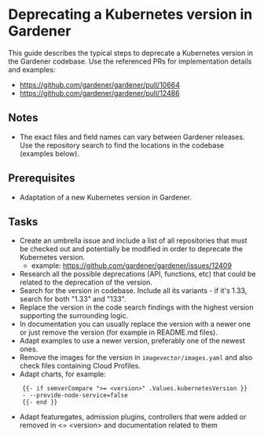 # Deprecating a Kubernetes version in Gardener

This guide describes the typical steps to deprecate a Kubernetes version in the Gardener codebase. Use the referenced PRs for implementation details and examples:
- https://github.com/gardener/gardener/pull/10664
- https://github.com/gardener/gardener/pull/12486

## Notes
- The exact files and field names can vary between Gardener releases. Use the repository search to find the locations in the codebase (examples below).

## Prerequisites
- Adaptation of a new Kubernetes version in Gardener.

## Tasks
- Create an umbrella issue and include a list of all repositories that must be checked out and potentially be modified in order to deprecate the Kubernetes version.
    - example: https://github.com/gardener/gardener/issues/12409
- Research all the possible deprecations (API, functions, etc) that could be related to the deprecation of the version.
- Search for the version in codebase. Include all its variants - if it's 1.33, search for both "1.33" and "133".
- Replace the version in the code search findings with the highest version supporting the surrounding logic. 
- In documentation you can usually replace the version with a newer one or just remove the version (for example in README.md files).
- Adapt examples to use a newer version, preferably one of the newest ones.
- Remove the images for the version in `imagevector/images.yaml` and also check files containing Cloud Profiles.
- Adapt charts, for example:
```
    {{- if semverCompare ">= <version>" .Values.kubernetesVersion }}
    - --provide-node-service=false
    {{- end }}
```
- Adapt featuregates, admission plugins, controllers that were added or removed in <= \<version> and documentation related to them







